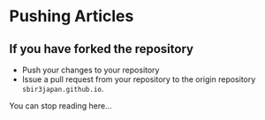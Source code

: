 # Pushing Articles

## If you have forked the repository

* Push your changes to your repository
* Issue a pull request from your repository to the origin repository `sbir3japan.github.io`.

You can stop reading here...
